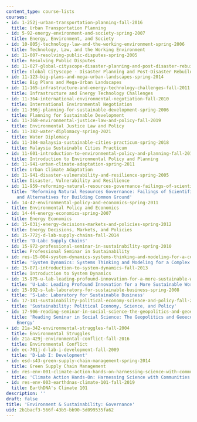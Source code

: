 ```yaml
---
content_type: course-lists
courses:
- id: 1-252j-urban-transportation-planning-fall-2016
  title: Urban Transportation Planning
- id: 5-92-energy-environment-and-society-spring-2007
  title: Energy, Environment, and Society
- id: 10-805j-technology-law-and-the-working-environment-spring-2006
  title: Technology, Law, and the Working Environment
- id: 11-007-resolving-public-disputes-spring-2005
  title: Resolving Public Disputes
- id: 11-027-global-cityscope-disaster-planning-and-post-disaster-rebuilding-and-recovery-spring-2017
  title: Global Cityscope - Disaster Planning and Post-Disaster Rebuilding and Recovery
- id: 11-123-big-plans-and-mega-urban-landscapes-spring-2014
  title: Big Plans and Mega-Urban Landscapes
- id: 11-165-infrastructure-and-energy-technology-challenges-fall-2011
  title: Infrastructure and Energy Technology Challenges
- id: 11-364-international-environmental-negotiation-fall-2010
  title: International Environmental Negotiation
- id: 11-366j-planning-for-sustainable-development-spring-2006
  title: Planning for Sustainable Development
- id: 11-368-environmental-justice-law-and-policy-fall-2019
  title: Environmental Justice Law and Policy
- id: 11-382-water-diplomacy-spring-2021
  title: Water Diplomacy
- id: 11-384-malaysia-sustainable-cities-practicum-spring-2018
  title: Malaysia Sustainable Cities Practicum
- id: 11-601-introduction-to-environmental-policy-and-planning-fall-2016
  title: Introduction to Environmental Policy and Planning
- id: 11-941-urban-climate-adaptation-spring-2011
  title: Urban Climate Adaptation
- id: 11-941-disaster-vulnerability-and-resilience-spring-2005
  title: Disaster, Vulnerability and Resilience
- id: 11-959-reforming-natural-resources-governance-failings-of-scientific-rationalism-and-alternatives-for-building-common-ground-january-iap-2007
  title: 'Reforming Natural Resources Governance: Failings of Scientific Rationalism
    and Alternatives for Building Common Ground'
- id: 14-42-environmental-policy-and-economics-spring-2011
  title: Environmental Policy and Economics
- id: 14-44-energy-economics-spring-2007
  title: Energy Economics
- id: 15-031j-energy-decisions-markets-and-policies-spring-2012
  title: Energy Decisions, Markets, and Policies
- id: 15-772j-d-lab-supply-chains-fall-2014
  title: 'D-Lab: Supply Chains'
- id: 15-972-professional-seminar-in-sustainability-spring-2010
  title: Professional Seminar in Sustainability
- id: res-15-004-system-dynamics-systems-thinking-and-modeling-for-a-complex-world-january-iap-2020
  title: 'System Dynamics: Systems Thinking and Modeling for a Complex World'
- id: 15-871-introduction-to-system-dynamics-fall-2013
  title: Introduction to System Dynamics
- id: 15-975-u-lab-leading-profound-innovation-for-a-more-sustainable-world-fall-2010
  title: 'U-Lab: Leading Profound Innovation for a More Sustainable World'
- id: 15-992-s-lab-laboratory-for-sustainable-business-spring-2008
  title: 'S-Lab: Laboratory for Sustainable Business'
- id: 17-181-sustainability-political-economy-science-and-policy-fall-2016
  title: 'Sustainability: Political Economy, Science, and Policy'
- id: 17-906-reading-seminar-in-social-science-the-geopolitics-and-geoeconomics-of-global-energy-spring-2007
  title: 'Reading Seminar in Social Science: The Geopolitics and Geoeconomics of Global
    Energy'
- id: 21a-342-environmental-struggles-fall-2004
  title: Environmental Struggles
- id: 21a-429j-environmental-conflict-fall-2016
  title: Environmental Conflict
- id: ec-701j-d-lab-i-development-fall-2009
  title: 'D-Lab I: Development'
- id: esd-s43-green-supply-chain-management-spring-2014
  title: Green Supply Chain Management
- id: res-env-001-climate-action-hands-on-harnessing-science-with-communities-to-cut-carbon-january-iap-2017
  title: 'Climate Action Hands-On: Harnessing Science with Communities to Cut Carbon'
- id: res-env-003-earthdnas-climate-101-fall-2019
  title: EarthDNA's Climate 101
description: ''
draft: false
title: 'Environment & Sustainability: Governance'
uid: 2b1bacf3-566f-43b5-bb90-5d099535fa62
---
```

